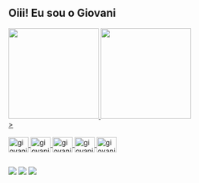 ## Oiii! Eu sou o Giovani
 <div>
 <div>
  <a href="https://github.com/giovanimessi">
  <img height="180em" src="https://github-readme-stats.vercel.app/api?username=giovanimessi&show_icons=true&theme=dracula&include_all_commits=true&count_private=true"/>
  <img height="180em" src="https://github-readme-stats.vercel.app/api/top-langs/?username=giovanimessi&layout=compact&langs_count=16&theme=dracula"/>
<div>>
<div style="display: inline_block"><br>
  <img align="center" alt="giovani-mysql" height="30" width ="40" src="https://icongr.am/devicon/css3-original.svg?size=128&color=currentColorr">
  <img align="center" alt="giovani-mysql" height="30" width ="40" src="https://icongr.am/devicon/html5-original.svg?size=128&color=currentColor">
  <img align="center" alt="giovani-mysql" height="30" width ="40" src="https://icongr.am/devicon/bootstrap-original.svg?size=128&color=currentColor">
 <img align="center" alt="giovani-mysql" height="30" width ="40" src="https://icongr.am/devicon/mysql-original-wordmark.svg?size=128&color=currentColor">
 <img align="center" alt="giovani-mysql" height="30" width ="40" src="https://icongr.am/devicon/mysql-original-wordmark.svg?size=128&color=currentColor">

</div>
  
  ##
 
<div> 

  <a href="https://https://www.instagram.com/moura.giovani/" target="_blank"><img src="https://img.shields.io/badge/-Instagram-%23E4405F?style=for-the-badge&logo=instagram&logoColor=white" target="_blank"></a>
  <a href = "mailto: giovanimouradev@gmail.com"><img src="https://img.shields.io/badge/-Gmail-%23333?style=for-the-badge&logo=gmail&logoColor=white" target="_blank"></a>
  <a href="https://www.linkedin.com/in/giovani-messias-81976982/" target="_blank"><img src="https://img.shields.io/badge/-LinkedIn-%230077B5?style=for-the-badge&logo=linkedin&logoColor=white" target="_blank"></a> 
 
   
 
</div>

